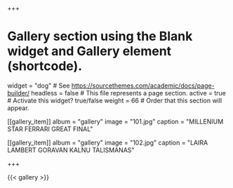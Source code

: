 +++
# Gallery section using the Blank widget and Gallery element (shortcode).
widget = "dog"  # See https://sourcethemes.com/academic/docs/page-builder/
headless = false  # This file represents a page section.
active = true  # Activate this widget? true/false
weight = 66  # Order that this section will appear.

[[gallery_item]]
  album = "gallery"
  image = "101.jpg"
  caption = "MILLENIUM STAR FERRARI GREAT FINAL"

 [[gallery_item]]
  album = "gallery"
  image = "102.jpg"
  caption = "LAIRA LAMBERT GORAVAN KALNU TALISMANAS" 

+++

{{< gallery >}}
